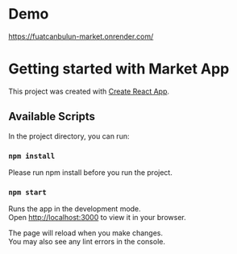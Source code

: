 # Demo
https://fuatcanbulun-market.onrender.com/

# Getting started with Market App

This project was created with [Create React App](https://github.com/facebook/create-react-app).

## Available Scripts

In the project directory, you can run:

### `npm install`

Please run npm install before you run the project.

### `npm start`

Runs the app in the development mode.\
Open [http://localhost:3000](http://localhost:3000) to view it in your browser.

The page will reload when you make changes.\
You may also see any lint errors in the console.
